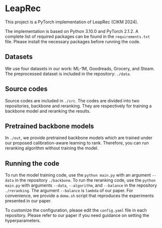 # LeapRec
This project is a PyTorch implementation of LeapRec (CIKM 2024).

The implementation is based on Python 3.10.0 and PyTorch 2.1.2.
A complete list of required packages can be found in the `requirements.txt` file.
Please install the necessary packages before running the code.

## Datasets
We use four datasets in our work: ML-1M, Goodreads, Grocery, and Steam.
The preprocessed dataset is included in the repository: `./data`.

## Source codes
Source codes are included in `./src`.
The codes are divided into two repositories, backbone and reranking.
They are respectively for training a backbone model and reranking the results.

## Pretrained backbone models
In `./out`, we provide pretrained backbone models which are trained under our proposed calibration-aware learning to rank.
Therefore, you can run reranking algorithm without training the model.

## Running the code
To run the model training code, use the `python main.py` with an argument `--data` in the repository `./backbone`.
To run the reranking code, use the `python main.py` with arguments `--data`, `--algorithm`, and `--balance` in the repository `./reranking`.
The argument `--balance` is `lambda` of our paper.
For convenience, we provide a `demo.sh` script that reproduces the experiments presented in our paper.

To customize the configuration, please edit the `config.yaml` file in each repository.
Please refer to our paper if you need guidance on setting the hyperparameters.
